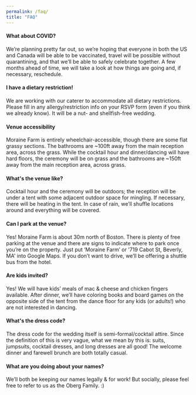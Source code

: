 ```yaml
---
permalink: /faq/
title: "FAQ"
---
```


#### What about COVID?

We’re planning pretty far out, so we’re hoping that everyone in both the US and Canada will be able to be vaccinated, travel will be possible without quarantining, and that we’ll be able to safely celebrate together.  A few months ahead of time, we will take a look at how things are going and, if necessary, reschedule.


#### I have a dietary restriction!

We are working with our caterer to accommodate all dietary restrictions.  Please fill in any allergy/restriction info on your RSVP form (even if you think we already know).  It will be a nut- and shellfish-free wedding.


#### Venue accessibility

Moraine Farm is entirely wheelchair-accessible, though there are some flat grassy sections.  The bathrooms are ~100ft away from the main reception area, across the grass.  While the cocktail hour and dinner/dancing will have hard floors, the ceremony will be on grass and the bathrooms are ~150ft away from the main reception area, across grass.


#### What's the venue like?

Cocktail hour and the ceremony will be outdoors; the reception will be under a tent with some adjacent outdoor space for mingling.  If necessary, there will be heating in the tent.  In case of rain, we’ll shuffle locations around and everything will be covered.


#### Can I park at the venue?

Yes!  Moraine Farm is about 30m north of Boston.  There is plenty of free parking at the venue and there are signs to indicate where to park once you’re on the property.  Just put ‘Moraine Farm’ or '719 Cabot St, Beverly, MA' into Google Maps.  If you don’t want to drive, we’ll be offering a shuttle bus from the hotel.


#### Are kids invited?

Yes!  We will have kids’ meals of mac & cheese and chicken fingers available.  After dinner, we’ll have coloring books and board games on the opposite side of the tent from the dance floor for any kids (or adults!) who are not interested in dancing.


#### What's the dress code?

The dress code for the wedding itself is semi-formal/cocktail attire.  Since the definition of this is very vague, what we mean by this is: suits, jumpsuits, cocktail dresses, and long dresses are all good! The welcome dinner and farewell brunch are both totally casual.


#### What are you doing about your names?

We’ll both be keeping our names legally & for work!  But socially, please feel free to refer to us as the Oberg Family. :)